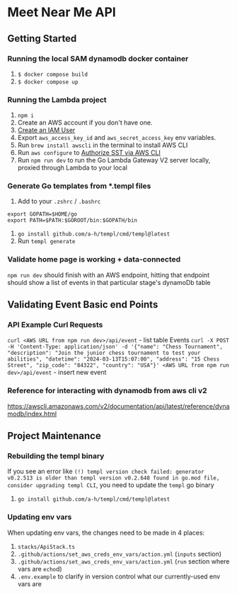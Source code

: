# Meet Near Me API

## Getting Started

### Running the local SAM dynamodb docker container

1. `$ docker compose build`
1. `$ docker compose up`

### Running the Lambda project

1. `npm i`
1. Create an AWS account if you don't have one.
1. [Create an IAM User](https://sst.dev/chapters/create-an-iam-user.html)
1. Export `aws_access_key_id` and `aws_secret_access_key` env variables.
1. Run `brew install awscli` in the terminal to install AWS CLI
1. Run `aws configure` to [Authorize SST via AWS CLI](https://sst.dev/chapters/configure-the-aws-cli.html)
1. Run `npm run dev` to run the Go Lambda Gateway V2 server locally, proxied through
   Lambda to your local

### Generate Go templates from \*.templ files

1. Add to your `.zshrc` / `.bashrc`

```
export GOPATH=$HOME/go
export PATH=$PATH:$GOROOT/bin:$GOPATH/bin
```

1. `go install github.com/a-h/templ/cmd/templ@latest`
1. Run `templ generate`

### Validate home page is working + data-connected

`npm run dev` should finish with an AWS endpoint, hitting that endpoint should
show a list of events in that particular stage's dynamoDb table

## Validating Event Basic end Points

### API Example Curl Requests

`curl <AWS URL from npm run dev>/api/event` - list table Events
`curl -X POST -H 'Content-Type: application/json' -d '{"name": "Chess Tournament", "description": "Join the junior chess tournament to test your abilities", "datetime": "2024-03-13T15:07:00", "address": "15 Chess Street", "zip_code": "84322", "country": "USA"}' <AWS URL from npm run dev>/api/event` -
insert new event

### Reference for interacting with dynamodb from aws cli v2

https://awscli.amazonaws.com/v2/documentation/api/latest/reference/dynamodb/index.html

## Project Maintenance

### Rebuilding the templ binary

If you see an error like
`(!) templ version check failed: generator v0.2.513 is older than templ version v0.2.648 found in go.mod file, consider upgrading templ CLI`,
you need to update the `templ` go binary

1. `go install github.com/a-h/templ/cmd/templ@latest`

### Updating env vars

When updating env vars, the changes need to be made in 4 places:

1. `stacks/ApiStack.ts`
1. `.github/actions/set_aws_creds_env_vars/action.yml` (`inputs` section)
1. `.github/actions/set_aws_creds_env_vars/action.yml` (`run` section where vars
   are `echo`d)
1. `.env.example` to clarify in version control what our currently-used env vars
   are

